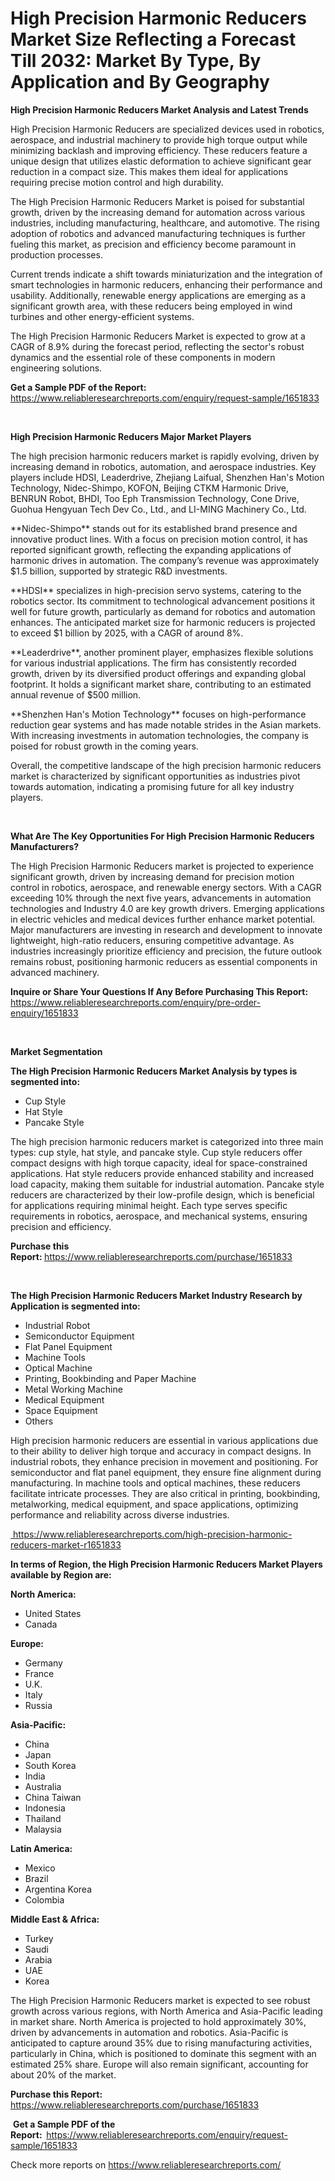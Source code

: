 <p><h1>High Precision Harmonic Reducers Market Size Reflecting a Forecast Till 2032: Market By Type, By Application and By Geography</h1></p><p><strong>High Precision Harmonic Reducers Market Analysis and Latest Trends</strong></p>
<p><p>High Precision Harmonic Reducers are specialized devices used in robotics, aerospace, and industrial machinery to provide high torque output while minimizing backlash and improving efficiency. These reducers feature a unique design that utilizes elastic deformation to achieve significant gear reduction in a compact size. This makes them ideal for applications requiring precise motion control and high durability.</p><p>The High Precision Harmonic Reducers Market is poised for substantial growth, driven by the increasing demand for automation across various industries, including manufacturing, healthcare, and automotive. The rising adoption of robotics and advanced manufacturing techniques is further fueling this market, as precision and efficiency become paramount in production processes.</p><p>Current trends indicate a shift towards miniaturization and the integration of smart technologies in harmonic reducers, enhancing their performance and usability. Additionally, renewable energy applications are emerging as a significant growth area, with these reducers being employed in wind turbines and other energy-efficient systems.</p><p>The High Precision Harmonic Reducers Market is expected to grow at a CAGR of 8.9% during the forecast period, reflecting the sector's robust dynamics and the essential role of these components in modern engineering solutions.</p></p>
<p><strong>Get a Sample PDF of the Report:&nbsp;</strong> <a href="https://www.reliableresearchreports.com/enquiry/request-sample/1651833?utm_campaign=3522&utm_medium=2&utm_source=Github&utm_content=ia&utm_term=23032025&utm_id=high-precision-harmonic-reducers">https://www.reliableresearchreports.com/enquiry/request-sample/1651833</a></p>
<p>&nbsp;</p>
<p><strong>High Precision Harmonic Reducers Major Market Players</strong></p>
<p><p>The high precision harmonic reducers market is rapidly evolving, driven by increasing demand in robotics, automation, and aerospace industries. Key players include HDSI, Leaderdrive, Zhejiang Laifual, Shenzhen Han's Motion Technology, Nidec-Shimpo, KOFON, Beijing CTKM Harmonic Drive, BENRUN Robot, BHDI, Too Eph Transmission Technology, Cone Drive, Guohua Hengyuan Tech Dev Co., Ltd., and LI-MING Machinery Co., Ltd.</p><p>**Nidec-Shimpo** stands out for its established brand presence and innovative product lines. With a focus on precision motion control, it has reported significant growth, reflecting the expanding applications of harmonic drives in automation. The company’s revenue was approximately $1.5 billion, supported by strategic R&D investments.</p><p>**HDSI** specializes in high-precision servo systems, catering to the robotics sector. Its commitment to technological advancement positions it well for future growth, particularly as demand for robotics and automation enhances. The anticipated market size for harmonic reducers is projected to exceed $1 billion by 2025, with a CAGR of around 8%.</p><p>**Leaderdrive**, another prominent player, emphasizes flexible solutions for various industrial applications. The firm has consistently recorded growth, driven by its diversified product offerings and expanding global footprint. It holds a significant market share, contributing to an estimated annual revenue of $500 million.</p><p>**Shenzhen Han's Motion Technology** focuses on high-performance reduction gear systems and has made notable strides in the Asian markets. With increasing investments in automation technologies, the company is poised for robust growth in the coming years.</p><p>Overall, the competitive landscape of the high precision harmonic reducers market is characterized by significant opportunities as industries pivot towards automation, indicating a promising future for all key industry players.</p></p>
<p>&nbsp;</p>
<p><strong>What Are The Key Opportunities For High Precision Harmonic Reducers Manufacturers?</strong></p>
<p><p>The High Precision Harmonic Reducers market is projected to experience significant growth, driven by increasing demand for precision motion control in robotics, aerospace, and renewable energy sectors. With a CAGR exceeding 10% through the next five years, advancements in automation technologies and Industry 4.0 are key growth drivers. Emerging applications in electric vehicles and medical devices further enhance market potential. Major manufacturers are investing in research and development to innovate lightweight, high-ratio reducers, ensuring competitive advantage. As industries increasingly prioritize efficiency and precision, the future outlook remains robust, positioning harmonic reducers as essential components in advanced machinery.</p></p>
<p><strong>Inquire or Share Your Questions If Any Before Purchasing This Report:</strong> <a href="https://www.reliableresearchreports.com/enquiry/pre-order-enquiry/1651833?utm_campaign=3522&utm_medium=2&utm_source=Github&utm_content=ia&utm_term=23032025&utm_id=high-precision-harmonic-reducers">https://www.reliableresearchreports.com/enquiry/pre-order-enquiry/1651833</a></p>
<p>&nbsp;</p>
<p><strong>Market Segmentation</strong></p>
<p><strong>The High Precision Harmonic Reducers Market Analysis by types is segmented into:</strong></p>
<p><ul><li>Cup Style</li><li>Hat Style</li><li>Pancake Style</li></ul></p>
<p><p>The high precision harmonic reducers market is categorized into three main types: cup style, hat style, and pancake style. Cup style reducers offer compact designs with high torque capacity, ideal for space-constrained applications. Hat style reducers provide enhanced stability and increased load capacity, making them suitable for industrial automation. Pancake style reducers are characterized by their low-profile design, which is beneficial for applications requiring minimal height. Each type serves specific requirements in robotics, aerospace, and mechanical systems, ensuring precision and efficiency.</p></p>
<p><strong>Purchase this Report:&nbsp;</strong><a href="https://www.reliableresearchreports.com/purchase/1651833?utm_campaign=3522&utm_medium=2&utm_source=Github&utm_content=ia&utm_term=23032025&utm_id=high-precision-harmonic-reducers">https://www.reliableresearchreports.com/purchase/1651833</a></p>
<p>&nbsp;</p>
<p><strong>The High Precision Harmonic Reducers Market Industry Research by Application is segmented into:</strong></p>
<p><ul><li>Industrial Robot</li><li>Semiconductor Equipment</li><li>Flat Panel Equipment</li><li>Machine Tools</li><li>Optical Machine</li><li>Printing, Bookbinding and Paper Machine</li><li>Metal Working Machine</li><li>Medical Equipment</li><li>Space Equipment</li><li>Others</li></ul></p>
<p><p>High precision harmonic reducers are essential in various applications due to their ability to deliver high torque and accuracy in compact designs. In industrial robots, they enhance precision in movement and positioning. For semiconductor and flat panel equipment, they ensure fine alignment during manufacturing. In machine tools and optical machines, these reducers facilitate intricate processes. They are also critical in printing, bookbinding, metalworking, medical equipment, and space applications, optimizing performance and reliability across diverse industries.</p></p>
<p><a href="https://www.reliableresearchreports.com/high-precision-harmonic-reducers-market-r1651833?utm_campaign=3522&utm_medium=2&utm_source=Github&utm_content=ia&utm_term=23032025&utm_id=high-precision-harmonic-reducers">&nbsp;https://www.reliableresearchreports.com/high-precision-harmonic-reducers-market-r1651833</a></p>
<p><strong>In terms of Region, the High Precision Harmonic Reducers Market Players available by Region are:</strong></p>
<p>
    <p> <strong> North America: </strong>
        <ul>
            <li>United States</li>
            <li>Canada</li>
        </ul>
        </p> 
    <p> <strong> Europe: </strong>
        <ul>
            <li>Germany</li>
            <li>France</li>
            <li>U.K.</li>
            <li>Italy</li>
            <li>Russia</li>
        </ul>
        </p> 
    <p> <strong> Asia-Pacific: </strong>
        <ul>
            <li>China</li>
            <li>Japan</li>
            <li>South Korea</li>
            <li>India</li>
            <li>Australia</li>
            <li>China Taiwan</li>
            <li>Indonesia</li>
            <li>Thailand</li>
            <li>Malaysia</li>
        </ul>
        </p> 
    <p> <strong> Latin America: </strong>
        <ul>
            <li>Mexico</li>
            <li>Brazil</li>
            <li>Argentina Korea</li>
            <li>Colombia</li>
        </ul>
        </p> 
    <p> <strong> Middle East & Africa: </strong>
        <ul>
            <li>Turkey</li>
            <li>Saudi</li>
            <li>Arabia</li>
            <li>UAE</li>
            <li>Korea</li>
        </ul>
    </p>
    </p>
<p><p>The High Precision Harmonic Reducers market is expected to see robust growth across various regions, with North America and Asia-Pacific leading in market share. North America is projected to hold approximately 30%, driven by advancements in automation and robotics. Asia-Pacific is anticipated to capture around 35% due to rising manufacturing activities, particularly in China, which is positioned to dominate this segment with an estimated 25% share. Europe will also remain significant, accounting for about 20% of the market.</p></p>
<p><strong>Purchase this Report: </strong><a href="https://www.reliableresearchreports.com/purchase/1651833?utm_campaign=3522&utm_medium=2&utm_source=Github&utm_content=ia&utm_term=23032025&utm_id=high-precision-harmonic-reducers">https://www.reliableresearchreports.com/purchase/1651833</a></p>
<p>&nbsp;<strong>Get a Sample PDF of the Report:&nbsp;&nbsp;</strong><a href="https://www.reliableresearchreports.com/enquiry/request-sample/1651833?utm_campaign=3522&utm_medium=2&utm_source=Github&utm_content=ia&utm_term=23032025&utm_id=high-precision-harmonic-reducers">https://www.reliableresearchreports.com/enquiry/request-sample/1651833</a></p>
<p><strong></strong></p>
<p>Check more reports on <a href="https://www.reliableresearchreports.com/?utm_campaign=3522&utm_medium=2&utm_source=Github&utm_content=ia&utm_term=23032025&utm_id=high-precision-harmonic-reducers">https://www.reliableresearchreports.com/</a></p>
